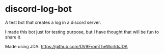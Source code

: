# discord-log-bot
A test bot that creates a log in a discord server.

I made this bot just for testing purpose, but I have thought that will be fun to share it.

Made using JDA: https://github.com/DV8FromTheWorld/JDA
